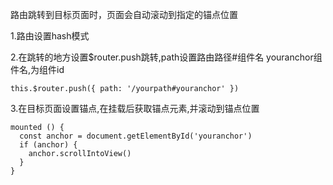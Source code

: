 路由跳转到目标页面时，页面会自动滚动到指定的锚点位置

1.路由设置hash模式

2.在跳转的地方设置$router.push跳转,path设置路由路径#组件名
youranchor组件名,为组件id
```
this.$router.push({ path: '/yourpath#youranchor' })
```

3.在目标页面设置锚点,在挂载后获取锚点元素,并滚动到锚点位置

```
mounted () {
  const anchor = document.getElementById('youranchor')
  if (anchor) {
    anchor.scrollIntoView()
  }
}
```
